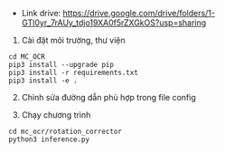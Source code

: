 - Link drive: https://drive.google.com/drive/folders/1-GTl0yr_7rAUy_tdjo19XA0f5rZXGkOS?usp=sharing

1. Cài đặt môi trường, thư viện
```
cd MC_OCR
pip3 install --upgrade pip
pip3 install -r requirements.txt
pip3 install -e .
```
2. Chỉnh sửa đường dẫn phù hợp trong file config

3. Chạy chương trình
```
cd mc_ocr/rotation_corrector
python3 inference.py
```

